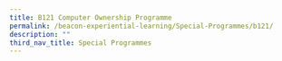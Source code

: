 ```yaml
---
title: B121 Computer Ownership Programme
permalink: /beacon-experiential-learning/Special-Programmes/b121/
description: ""
third_nav_title: Special Programmes
---
```

